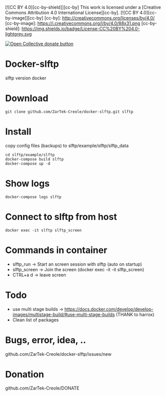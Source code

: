 [![CC BY 4.0][cc-by-shield]][cc-by]
This work is licensed under a [Creative Commons Attribution 4.0 International License][cc-by].
[![CC BY 4.0][cc-by-image]][cc-by]
[cc-by]: http://creativecommons.org/licenses/by/4.0/
[cc-by-image]: https://i.creativecommons.org/l/by/4.0/88x31.png
[cc-by-shield]: https://img.shields.io/badge/License-CC%20BY%204.0-lightgrey.svg

 <span class="badge-opencollective"><a href="https://github.com/ZarTek-Creole/DONATE" title="Donate to this project"><img src="https://img.shields.io/badge/open%20collective-donate-yellow.svg" alt="Open Collective donate button" /></a></span>
# Docker-slftp
slftp version docker

# Download
```
git clone github.com/ZarTek-Creole/docker-slftp.git slftp
```

# Install 
copy config files (backups) to slftp/example/slftp/slftp_data
```
cd slftp/example/slftp
docker-compose build slftp
docker-compose up -d
```

# Show logs
```
docker-compose logs slftp
```
# Connect to slftp from host
```
docker exec -it slftp slftp_screen
```

# Commands in container
 - slftp_run    -> Start an screen session with slftp (auto on startup)
 - slftp_screen -> Join the screen (docker exec -it <slftp> -it slftp_screen)
 - CTRL+a d       -> leave screen
 
 # Todo
 - use multi stage builds -> https://docs.docker.com/develop/develop-images/multistage-build/#use-multi-stage-builds (THANK to harrox)
 - Clean list of packages
 
  # Bugs, error, idea, ..
  github.com/ZarTek-Creole/docker-slftp/issues/new
  
  # Donation
  github.com/ZarTek-Creole/DONATE
